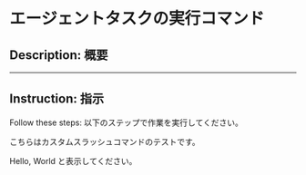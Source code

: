 # エージェントタスクの実行コマンド

## Description: 概要
<!-- こちらにタスクの概要を端的に記載してください -->

------------------------------------------------------------------------------------
## Instruction: 指示

Follow these steps: 以下のステップで作業を実行してください。

こちらはカスタムスラッシュコマンドのテストです。

Hello, World と表示してください。

<!-- 
1. **業務委託メンバーの請求書を整理する**
   - 読み込んで実行: `.claude/commands/tasks/subtask.md`
   - 目的: 業務委託メンバーの請求書を整理（カテゴライズ）
 -->
